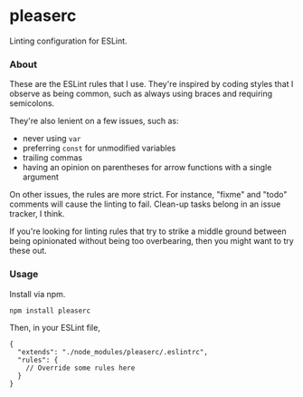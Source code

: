 # pleaserc

Linting configuration for ESLint.

### About

These are the ESLint rules that I use. They're inspired by coding styles that I
observe as being common, such as always using braces and requiring semicolons.

They're also lenient on a few issues, such as:

- never using `var`
- preferring `const` for unmodified variables
- trailing commas
- having an opinion on parentheses for arrow functions with a single argument

On other issues, the rules are more strict. For instance, "fixme" and "todo"
comments will cause the linting to fail. Clean-up tasks belong in an issue
tracker, I think.

If you're looking for linting rules that try to strike a middle ground between
being opinionated without being too overbearing, then you might want to try
these out.

### Usage

Install via npm.

```sh
npm install pleaserc
```

Then, in your ESLint file,

```
{
  "extends": "./node_modules/pleaserc/.eslintrc",
  "rules": {
    // Override some rules here
  }
}
```
